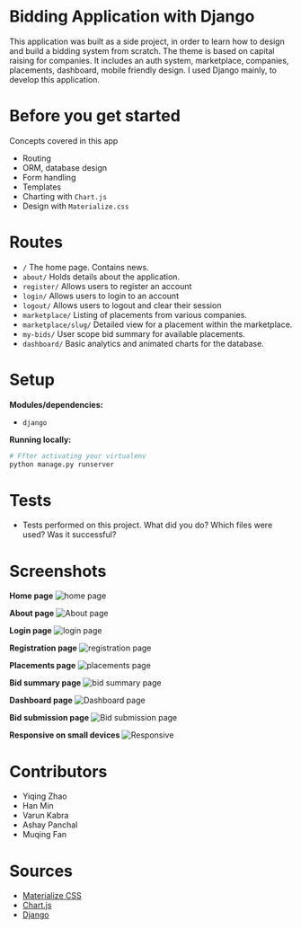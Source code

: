 # Bidding Application with Django
This application was built as a side project, in order to learn how to design and build a bidding system from scratch. The theme is based on capital raising for companies. It includes an auth system, marketplace, companies, placements, dashboard, mobile friendly design. I used Django mainly, to develop this application.

# Before you get started
Concepts covered in this app
- Routing
- ORM, database design
- Form handling
- Templates
- Charting with `Chart.js`
- Design with `Materialize.css`

# Routes
- `/` The home page. Contains news.
- `about/` Holds details about the application.
- `register/` Allows users to register an account
- `login/` Allows users to login to an account
- `logout/` Allows users to logout and clear their session
- `marketplace/` Listing of placements from various companies.
- `marketplace/slug/` Detailed view for a placement within the marketplace.
- `my-bids/` User scope bid summary for available placements.
- `dashboard/` Basic analytics and animated charts for the database.

# Setup

**Modules/dependencies:**
- `django`

**Running locally:**
```sh
# Ffter activating your virtualenv
python manage.py runserver
```

# Tests
- Tests performed on this project. What did you do? Which files were used? Was it successful?

# Screenshots 

**Home page**
![home page](https://github.com/danielc92/django-bidding-app/blob/master/screenshots/Screen%20Shot%202019-07-29%20at%202.14.19%20pm.jpg)

**About page**
![About page](https://github.com/danielc92/django-bidding-app/blob/master/screenshots/Screen%20Shot%202019-07-29%20at%202.14.43%20pm.jpg)

**Login page**
![login page](https://github.com/danielc92/django-bidding-app/blob/master/screenshots/Screen%20Shot%202019-07-29%20at%202.13.50%20pm.jpg)

**Registration page**
![registration page](https://github.com/danielc92/django-bidding-app/blob/master/screenshots/Screen%20Shot%202019-07-29%20at%202.13.56%20pm.jpg)

**Placements page**
![placements page](https://github.com/danielc92/django-bidding-app/blob/master/screenshots/Screen%20Shot%202019-07-29%20at%202.14.35%20pm.jpg)

**Bid summary page**
![bid summary page](https://github.com/danielc92/django-bidding-app/blob/master/screenshots/Screen%20Shot%202019-07-29%20at%202.14.40%20pm.jpg)

**Dashboard page**
![Dashboard page](https://github.com/danielc92/django-bidding-app/blob/master/screenshots/Screen%20Shot%202019-07-29%20at%202.14.47%20pm.jpg)

**Bid submission page**
![Bid submission page](https://github.com/danielc92/django-bidding-app/blob/master/screenshots/Screen%20Shot%202019-07-29%20at%202.20.31%20pm.jpg)

**Responsive on small devices**
![Responsive](https://github.com/danielc92/django-bidding-app/blob/master/screenshots/Screen%20Shot%202019-07-29%20at%202.20.45%20pm.jpg)

# Contributors
- Yiqing Zhao
- Han Min
- Varun Kabra
- Ashay Panchal
- Muqing Fan

# Sources
- [Materialize CSS](https://materializecss.com/)
- [Chart.js](https://www.chartjs.org/)
- [Django](https://docs.djangoproject.com/en/2.2/)
